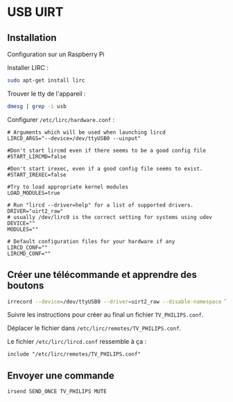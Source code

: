 USB UIRT
========

Installation
------------

Configuration sur un Raspberry Pi

Installer LIRC :

```bash
sudo apt-get install lirc
```

Trouver le tty de l'appareil :

```bash
dmesg | grep -i usb
```

Configurer `/etc/lirc/hardware.conf` :

```
# Arguments which will be used when launching lircd
LIRCD_ARGS="--device=/dev/ttyUSB0 --uinput"

#Don't start lircmd even if there seems to be a good config file
#START_LIRCMD=false

#Don't start irexec, even if a good config file seems to exist.
#START_IREXEC=false

#Try to load appropriate kernel modules
LOAD_MODULES=true

# Run "lircd --driver=help" for a list of supported drivers.
DRIVER="uirt2_raw"
# usually /dev/lirc0 is the correct setting for systems using udev
DEVICE=""
MODULES=""

# Default configuration files for your hardware if any
LIRCD_CONF=""
LIRCMD_CONF=""
```

Créer une télécommande et apprendre des boutons
-----------------------------------------------

```bash
irrecord --device=/dev/ttyUSB0 --driver=uirt2_raw --disable-namespace TV_PHILIPS
```

Suivre les instructions pour créer au final un fichier `TV_PHILIPS.conf`.


Déplacer le fichier dans `/etc/lirc/remotes/TV_PHILIPS.conf`.

Le fichier `/etc/lirc/lircd.conf` ressemble à ça :

```
include "/etc/lirc/remotes/TV_PHILIPS.conf"
```


Envoyer une commande
--------------------

```bash
irsend SEND_ONCE TV_PHILIPS MUTE
```


